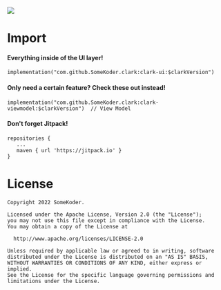 [![](https://jitpack.io/v/SomeKoder/clark.svg)](https://jitpack.io/#SomeKoder/clark)

# Import

#### Everything inside of the UI layer!
    implementation("com.github.SomeKoder.clark:clark-ui:$clarkVersion")

#### Only need a certain feature? Check these out instead!
    implementation("com.github.SomeKoder.clark:clark-viewmodel:$clarkVersion")  // View Model


#### Don't forget Jitpack!

    repositories {
       ...
       maven { url 'https://jitpack.io' }
    }

# License

    Copyright 2022 SomeKoder.

	Licensed under the Apache License, Version 2.0 (the "License");
    you may not use this file except in compliance with the License.
    You may obtain a copy of the License at

      http://www.apache.org/licenses/LICENSE-2.0

    Unless required by applicable law or agreed to in writing, software
    distributed under the License is distributed on an "AS IS" BASIS,
    WITHOUT WARRANTIES OR CONDITIONS OF ANY KIND, either express or implied.
    See the License for the specific language governing permissions and
    limitations under the License.